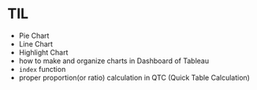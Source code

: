 # TIL

- Pie Chart
- Line Chart
- Highlight Chart
- how to make and organize charts in Dashboard of Tableau
- `index` function
- proper proportion(or ratio) calculation in QTC (Quick Table Calculation)
